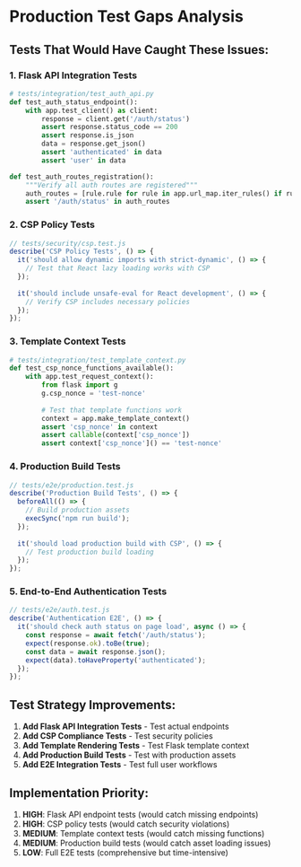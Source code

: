 # Production Test Gaps Analysis

## Tests That Would Have Caught These Issues:

### 1. Flask API Integration Tests
```python
# tests/integration/test_auth_api.py
def test_auth_status_endpoint():
    with app.test_client() as client:
        response = client.get('/auth/status')
        assert response.status_code == 200
        assert response.is_json
        data = response.get_json()
        assert 'authenticated' in data
        assert 'user' in data

def test_auth_routes_registration():
    """Verify all auth routes are registered"""
    auth_routes = [rule.rule for rule in app.url_map.iter_rules() if rule.rule.startswith('/auth/')]
    assert '/auth/status' in auth_routes
```

### 2. CSP Policy Tests
```javascript
// tests/security/csp.test.js
describe('CSP Policy Tests', () => {
  it('should allow dynamic imports with strict-dynamic', () => {
    // Test that React lazy loading works with CSP
  });
  
  it('should include unsafe-eval for React development', () => {
    // Verify CSP includes necessary policies
  });
});
```

### 3. Template Context Tests
```python
# tests/integration/test_template_context.py
def test_csp_nonce_functions_available():
    with app.test_request_context():
        from flask import g
        g.csp_nonce = 'test-nonce'
        
        # Test that template functions work
        context = app.make_template_context()
        assert 'csp_nonce' in context
        assert callable(context['csp_nonce'])
        assert context['csp_nonce']() == 'test-nonce'
```

### 4. Production Build Tests
```javascript
// tests/e2e/production.test.js
describe('Production Build Tests', () => {
  beforeAll(() => {
    // Build production assets
    execSync('npm run build');
  });
  
  it('should load production build with CSP', () => {
    // Test production build loading
  });
});
```

### 5. End-to-End Authentication Tests
```javascript
// tests/e2e/auth.test.js
describe('Authentication E2E', () => {
  it('should check auth status on page load', async () => {
    const response = await fetch('/auth/status');
    expect(response.ok).toBe(true);
    const data = await response.json();
    expect(data).toHaveProperty('authenticated');
  });
});
```

## Test Strategy Improvements:

1. **Add Flask API Integration Tests** - Test actual endpoints
2. **Add CSP Compliance Tests** - Test security policies
3. **Add Template Rendering Tests** - Test Flask template context
4. **Add Production Build Tests** - Test with production assets
5. **Add E2E Integration Tests** - Test full user workflows

## Implementation Priority:

1. **HIGH**: Flask API endpoint tests (would catch missing endpoints)
2. **HIGH**: CSP policy tests (would catch security violations)
3. **MEDIUM**: Template context tests (would catch missing functions)
4. **MEDIUM**: Production build tests (would catch asset loading issues)
5. **LOW**: Full E2E tests (comprehensive but time-intensive)